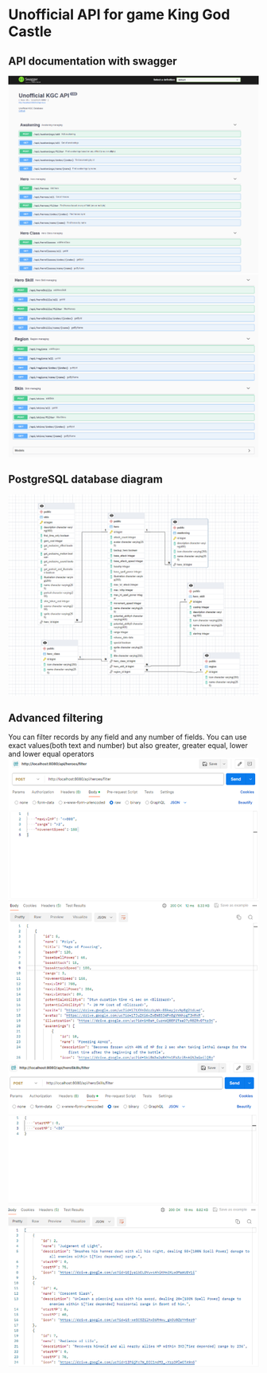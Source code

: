 # Unofficial API for game King God Castle

## API documentation with swagger
![ss1](https://github.com/Hikkaruu/KGC-API/blob/main/screens/1.png)
![ss2](https://github.com/Hikkaruu/KGC-API/blob/main/screens/2.png)

## PostgreSQL database diagram 
![ss3](https://github.com/Hikkaruu/KGC-API/blob/main/screens/3.png)

## Advanced filtering
You can filter records by any field and any number of fields.
You can use exact values(both text and number) but also greater, greater equal, lower and lower equal operators
![ss4](https://github.com/Hikkaruu/KGC-API/blob/main/screens/4.png)
![ss5](https://github.com/Hikkaruu/KGC-API/blob/main/screens/5.png)
